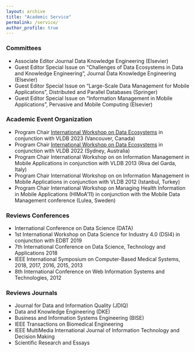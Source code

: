 ```yaml
---
layout: archive
title: "Academic Service"
permalink: /service/
author_profile: true
---
```


### Committees

<ul>
<li>Associate Editor Journal Data Knowledge Engineering (Elsevier)</li>
<li>Guest Editor Special Issue on “Challenges of Data Ecosystems in Data and Knowledge Engineering”, Journal Data Knowledge Engineering (Elsevier)</li>
<li>Guest Editor Special Issue on “Large-Scale Data Management for Mobile Applications”, Distributed and Parallel Databases (Springer)</li>
<li>Guest Editor Special Issue on “Information Management in Mobile Applications”, Pervasive and Mobile Computing (Elsevier)</li>
</ul>

### Academic Event Organization
<ul>
<li>Program Chair <a href="https://dbis.rwth-aachen.de/DEco23/">International Workshop on Data Ecosystems</a> in conjunction with VLDB 2023 (Vancouver, Canada)</li>
<li>Program Chair <a href="https://dbis.rwth-aachen.de/DEco22/">International Workshop on Data Ecosystems</a> in conjunction with VLDB 2022 (Sydney, Australia)</li>
<li>Program Chair International Workshop on on Information Management in Mobile Applications in conjunction with VLDB 2013 (Riva del Garda, Italy)</li>
<li>Program Chair International Workshop on on Information Management in Mobile Applications in conjunction with VLDB 2012 (Istanbul, Turkey)</li>
<li>Program Chair International Workshop on Managing Health Information in Mobile Applications (HIMoA’11) in conjunction with the Mobile Data Management conference (Lulea, Sweden)</li>

</ul>

### Reviews Conferences
<ul>
<li>International Conference on Data Science (DATA)</li>
<li>1st International Workshop on Data Science for Industry 4.0 (DSI4) in conjunction with EDBT 2019</li>
<li>7th International Conference on Data Science, Technology and Applications 2018</li>
<li>IEEE International Symposium on Computer-Based Medical Systems, 2018, 2017, 2016, 2015, 2013</li>
<li>8th International Conference on Web Information Systems and Technologies, 2012</li>
</ul>

### Reviews Journals
<ul>
<li>Journal for Data and Information Quality (JDIQ)</li>
<li>Data and Knowledge Engineering (DKE)</li>
<li>Business and Information Systems Engineering (BISE)</li>
<li>IEEE Transactions on Biomedical Engineering</li> 
<li>IEEE MultiMedia International Journal of Information Technology and Decision Making</li>
<li>Scientific Research and Essays</li>
</ul>



